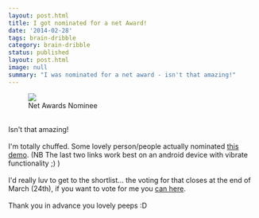 ```yaml
---
layout: post.html
title: I got nominated for a net Award!
date: '2014-02-28'
tags: brain-dribble
category: brain-dribble
status: published
layout: post.html
image: null
summary: "I was nominated for a net award - isn't that amazing!"
---
```


<figure>
	<img src="http://future-publishing.msgfocus.com/files/amf_future_publishing/project_270/net-awards-2014-nominee-ribbon.png" style="border:none;" />
	<figcaption>Net Awards Nominee</figcaption>
</figure>

<br />
Isn't that amazing!
<br />
<br />
I'm totally chuffed. Some lovely person/people actually nominated <a href="http://dancing.rumyra.com/">this demo</a>. (NB The last two links work best on an android device with vibrate functionality ;) )
<br />
<br />
I'd really luv to get to the shortlist... the voting for that closes at the end of March (24th), if you want to vote for me you <a href="https://thenetawards.com/vote/demo/ruth-john-make-your-browser-dan/">can here</a>.
<br />
<br />
Thank you in advance you lovely peeps :D
